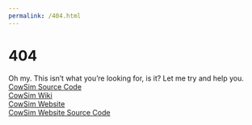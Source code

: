 ```yaml
---
permalink: /404.html
---
```

# 404
Oh my. This isn’t what you’re looking for, is it? Let me try and help you.  
[CowSim Source Code](https://github.com/WriterArtistCoder/cow-simulator/)  
[CowSim Wiki](https://github.com/WriterArtistCoder/cow-simulator/wiki/)  
[CowSim Website](https://writerartistcoder.github.io/cow-simulator/)  
[CowSim Website Source Code](https://github.com/WriterArtistCoder/cow-simulator/tree/gh-pages)  